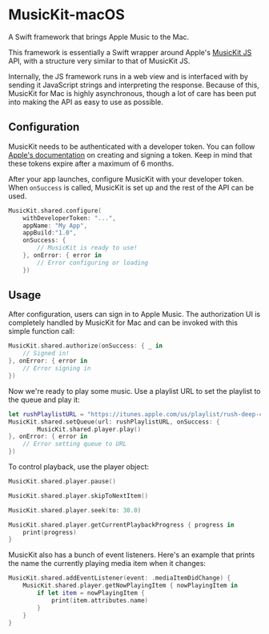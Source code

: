 # MusicKit-macOS
A Swift framework that brings Apple Music to the Mac.

This framework is essentially a Swift wrapper around Apple's [MusicKit JS](https://developer.apple.com/documentation/musickitjs) API, with a structure very similar to that of MusicKit JS.

Internally, the JS framework runs in a web view and is interfaced with by sending it JavaScript strings and interpreting the response. Because of this, MusicKit for Mac is highly asynchronous, though a lot of care has been put into making the API as easy to use as possible.

## Configuration
MusicKit needs to be authenticated with a developer token. You can follow [Apple's documentation](https://developer.apple.com/documentation/applemusicapi/getting_keys_and_creating_tokens) on creating and signing a token. Keep in mind that these tokens expire after a maximum of 6 months.

After your app launches, configure MusicKit with your developer token. When `onSuccess` is called, MusicKit is set up and the rest of the API can be used.
```swift
MusicKit.shared.configure(
    withDeveloperToken: "...",
    appName: "My App",
    appBuild:"1.0",
    onSuccess: {
        // MusicKit is ready to use!
    }, onError: { error in
        // Error configuring or loading
    })
```

## Usage
After configuration, users can sign in to Apple Music. The authorization UI is completely handled by MusicKit for Mac and can be invoked with this simple function call:
```swift
MusicKit.shared.authorize(onSuccess: { _ in
    // Signed in!
}, onError: { error in
    // Error signing in
})
```

Now we're ready to play some music. Use a playlist URL to set the playlist to the queue and play it:
```swift
let rushPlaylistURL = "https://itunes.apple.com/us/playlist/rush-deep-cuts/pl.20e85b7fb46347479317bd6b0fb5f0d0"
MusicKit.shared.setQueue(url: rushPlaylistURL, onSuccess: {
        MusicKit.shared.player.play()
}, onError: { error in
    // Error setting queue to URL
})
```

To control playback, use the player object:
```swift
MusicKit.shared.player.pause()

MusicKit.shared.player.skipToNextItem()

MusicKit.shared.player.seek(to: 30.0)

MusicKit.shared.player.getCurrentPlaybackProgress { progress in
    print(progress)
}
```

MusicKit also has a bunch of event listeners. Here's an example that prints the name the currently playing media item when it changes:
```swift
MusicKit.shared.addEventListener(event: .mediaItemDidChange) {
    MusicKit.shared.player.getNowPlayingItem { nowPlayingItem in
        if let item = nowPlayingItem {
            print(item.attributes.name)
        }
    }
}
```
